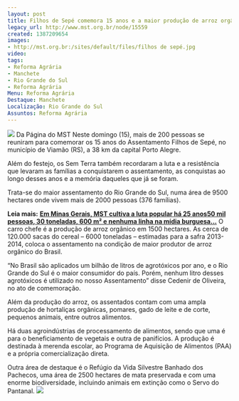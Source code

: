 ```yaml
---
layout: post
title: Filhos de Sepé comemora 15 anos e a maior produção de arroz orgânico do Brasil
legacy_url: http://www.mst.org.br/node/15559
created: 1387209654
images:
- http://mst.org.br:/sites/default/files/filhos de sepé.jpg
video: 
tags:
- Reforma Agrária
- Manchete
- Rio Grande do Sul
- Reforma Agrária
Menu: Reforma Agrária
Destaque: Manchete
Localização: Rio Grande do Sul
Assuntos: Reforma Agrária
---
```



![](/sites/default/files/filhos%20de%20sep%C3%A9.jpg)
Da Página do MST
Neste domingo (15), mais de 200 pessoas se reuniram para comemorar os 15 anos do Assentamento Filhos de Sepé, no município de Viamão (RS), a 38 km da capital Porto Alegre.


Além do festejo, os Sem Terra também recordaram a luta e a resistência que levaram as famílias a conquistarem o assentamento, as conquistas ao longo desses anos e a memória daqueles que já se foram. 


Trata-se do maior assentamento do Rio Grande do Sul, numa área de 9500 hectares onde vivem mais de 2000 pessoas (376 famílias). 


**Leia mais:**
[**Em Minas Gerais, MST cultiva a luta popular há 25 anos**](http://www.mst.org.br/node/15557)[**50 mil pessoas, 30 toneladas, 600 m² e nenhuma linha na mídia burguesa...**](http://www.mst.org.br/node/15553)
O carro chefe é a produção de arroz orgânico em 1500 hectares. As cerca de 120.000 sacas do cereal – 6000 toneladas – estimadas para a safra 2013-2014, coloca o assentamento na condição de maior produtor de arroz orgânico do Brasil.


“No Brasil são aplicados um bilhão de litros de agrotóxicos por ano, e o Rio Grande do Sul é o maior consumidor do país. Porém, nenhum litro desses agrotóxicos é utilizado no nosso Assentamento” disse Cedenir de Oliveira, no ato de comemoração. 


Além da produção do arroz, os assentados contam com uma ampla produção de hortaliças orgânicas, pomares, gado de leite e de corte, pequenos animais, entre outros alimentos. 


Há duas agroindústrias de processamento de alimentos, sendo que uma é para o beneficiamento de vegetais e outra de panifícios. A produção é destinada à merenda escolar, ao Programa de Aquisição de Alimentos (PAA) e a própria comercialização direta. 


Outra área de destaque é o Refúgio da Vida Silvestre Banhado dos Pachecos, uma área de 2500 hectares de mata preservada e com uma enorme biodiversidade, incluindo animais em extinção como o Servo do Pantanal.
![](/sites/default/files/filhos%20de%20sep%C3%A9_II.jpg) 
